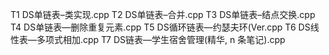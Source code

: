 T1 DS单链表–类实现.cpp
T2 DS单链表–合并.cpp
T3 DS单链表–结点交换.cpp
T4 DS单链表—删除重复元素.cpp
T5 DS循环链表—约瑟夫环(Ver.cpp
T6 DS线性表—多项式相加.cpp
T7 DS链表—学生宿舍管理(精华, n 条笔记).cpp
